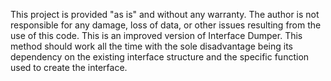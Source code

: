 This project is provided "as is" and without any warranty. The author is not responsible for any damage, loss of data, or other issues resulting from the use of this code. This is an improved version of Interface Dumper. This method should work all the time with the sole disadvantage being its dependency on the existing interface structure and the specific function used to create the interface.
